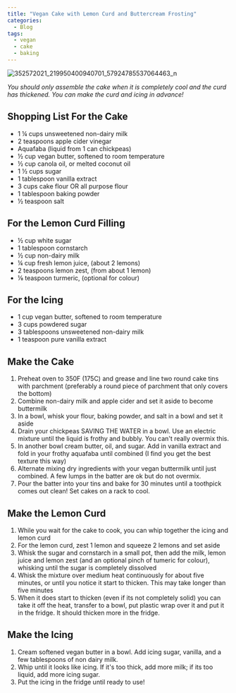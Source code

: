 ```yaml
---
title: "Vegan Cake with Lemon Curd and Buttercream Frosting"
categories:
  - Blog
tags:
  - vegan
  - cake
  - baking
---
```


![352572021_219950400940701_57924785537064463_n](https://github.com/awoolfe/awoolfe.github.io/assets/46086565/9509fede-98a6-4f14-b27d-b479409f0b13)

*You should only assemble the cake when it is completely cool and the curd has thickened. You can make the curd and icing in advance!*

## Shopping List For the Cake
- 1 ¼ cups unsweetened non-dairy milk
- 2 teaspoons apple cider vinegar
- Aquafaba (liquid from 1 can chickpeas)
- ½ cup vegan butter, softened to room temperature
- ½ cup canola oil, or melted coconut oil
- 1 ½ cups sugar
- 1 tablespoon vanilla extract
- 3 cups cake flour OR all purpose flour
- 1 tablespoon baking powder
- ½ teaspoon salt

## For the Lemon Curd Filling
- ½ cup white sugar
- 1 tablespoon cornstarch
- ½ cup non-dairy milk
- ¼ cup fresh lemon juice, (about 2 lemons)
- 2 teaspoons lemon zest, (from about 1 lemon)
- ⅛ teaspoon turmeric, (optional for colour)

## For the Icing
- 1 cup vegan butter, softened to room temperature
- 3 cups powdered sugar
- 3 tablespoons unsweetened non-dairy milk
- 1 teaspoon pure vanilla extract

## Make the Cake
1. Preheat oven to 350F (175C) and grease and line two round cake tins with parchment (preferably a round piece of parchment that only covers the bottom)
2. Combine non-dairy milk and apple cider and set it aside to become buttermilk
3. In a bowl, whisk your flour, baking powder, and salt in a bowl and set it aside
4. Drain your chickpeas SAVING THE WATER in a bowl. Use an electric mixture until the liquid is frothy and bubbly. You can't really overmix this.
5. In another bowl cream butter, oil, and sugar. Add in vanilla extract and fold in your frothy aquafaba until combined (I find you get the best texture this way)
6. Alternate mixing dry ingredients with your vegan buttermilk until just combined. A few lumps in the batter are ok but do not overmix.
7. Pour the batter into your tins and bake for 30 minutes until a toothpick comes out clean! Set cakes on a rack to cool.

## Make the Lemon Curd
1. While you wait for the cake to cook, you can whip together the icing and lemon curd
2. For the lemon curd, zest 1 lemon and squeeze 2 lemons and set aside
3. Whisk the sugar and cornstarch in a small pot, then add the milk, lemon juice and lemon zest (and an optional pinch of tumeric for colour), whisking until the sugar is completely dissolved
4. Whisk the mixture over medium heat continuously for about five minutes, or until you notice it start to thicken. This may take longer than five minutes
5. When it does start to thicken (even if its not completely solid) you can take it off the heat, transfer to a bowl, put plastic wrap over it and put it in the fridge. It should thicken more in the fridge.

## Make the Icing
1. Cream softened vegan butter in a bowl. Add icing sugar, vanilla, and a few tablespoons of non dairy milk.
2. Whip until it looks like icing. If it's too thick, add more milk; if its too liquid, add more icing sugar.
3. Put the icing in the fridge until ready to use!


